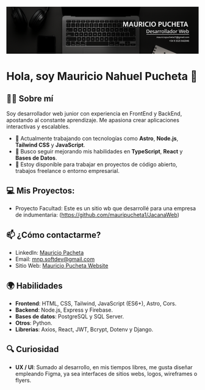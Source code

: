 ![Banner Mauricio Pucheta](https://github.com/mauripucheta1/mauripucheta1/raw/main/Banner.png)

# Hola, soy Mauricio Nahuel Pucheta 👋

## 👨‍💻 Sobre mí
Soy desarrollador web junior con experiencia en FrontEnd y BackEnd, apostando al constante aprendizaje. Me apasiona crear aplicaciones interactivas y escalables.

- 🚀 Actualmente trabajando con tecnologías como **Astro**, **Node.js**, **Tailwind CSS** y **JavaScript**.
- 🌱 Busco seguir mejorando mis habilidades en **TypeScript**, **React** y **Bases de Datos**.
- 💬 Estoy disponible para trabajar en proyectos de código abierto, trabajos freelance o entorno empresarial.
  
## 💻 Mis Proyectos:
- Proyecto Facultad: Este es un sitio wb que desarrollé para una empresa de indumentaria: (https://github.com/mauripucheta1/JacanaWeb)
  
## 📫 ¿Cómo contactarme?
- LinkedIn: [Mauricio Pacheta](https://www.linkedin.com/in/mauriciopucheta20)
- Email: [mnp.softdev@gmail.com](mailto:mauriciopucheta21@gmail.com)
- Sitio Web: [Mauricio Pucheta Website](https://portfoliomauriciopucheta.netlify.app/)

## 🌍 Habilidades
- **Frontend**: HTML, CSS, Tailwind, JavaScript (ES6+), Astro, Cors.
- **Backend**: Node.js, Express y Firebase.
- **Bases de datos**: PostgreSQL y SQL Server.
- **Otros**: Python.
- **Librerias**: Axios, React, JWT, Bcrypt, Dotenv y Django.

 ## 🔍 Curiosidad
 - **UX / UI**: Sumado al desarrollo, en mis tiempos libres, me gusta diseñar empleando Figma, ya sea interfaces de sitios webs, logos, wireframes o flyers.
